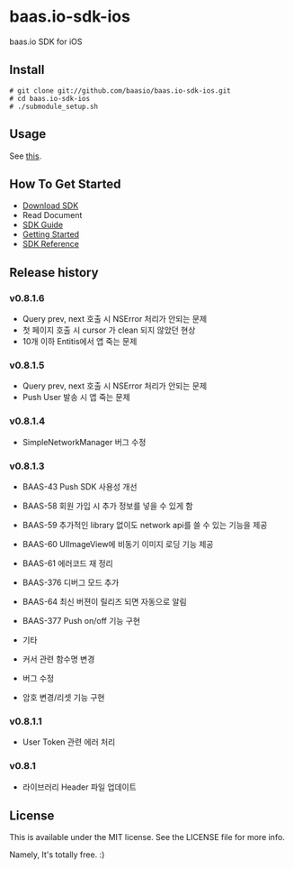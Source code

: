 baas.io-sdk-ios
===============

baas.io SDK for iOS


## Install

```
# git clone git://github.com/baasio/baas.io-sdk-ios.git
# cd baas.io-sdk-ios
# ./submodule_setup.sh
```

## Usage
See [this](https://github.com/baasio/baas.io-sdk-ios/wiki/Getting-Started#Install).

## How To Get Started
* [Download SDK](https://github.com/baasio/baas.io-sdk-ios/archive/master.zip)
* Read Document
 * [SDK Guide](https://github.com/baasio/baas.io-sdk-ios/wiki/SDK-Guide)
 * [Getting Started](https://github.com/baasio/baas.io-sdk-ios/wiki/Getting-Started)
 * [SDK Reference](https://baas.io/docs/ko/ios/reference/)


## Release history

### v0.8.1.6
* Query prev, next 호출 시 NSError 처리가 안되는 문제
* 첫 페이지 호출 시 cursor 가 clean 되지 않았던 현상
* 10개 이하 Entitis에서 앱 죽는 문제

### v0.8.1.5
* Query prev, next 호출 시 NSError 처리가 안되는 문제
* Push User 발송 시 앱 죽는 문제

### v0.8.1.4
* SimpleNetworkManager 버그 수정


### v0.8.1.3
* BAAS-43 Push SDK 사용성 개선
* BAAS-58 회원 가입 시 추가 정보를 넣을 수 있게 함
* BAAS-59 추가적인 library 없이도 network api를 쓸 수 있는 기능을 제공
* BAAS-60 UIImageView에 비동기 이미지 로딩 기능 제공

* BAAS-61 에러코드 재 정리
* BAAS-376 디버그 모드 추가
* BAAS-64 최신 버젼이 릴리즈 되면 자동으로 알림
* BAAS-377 Push on/off 기능 구현

* 기타
 * 커서 관련 함수명 변경
 * 버그 수정
 * 암호 변경/리셋 기능 구현


### v0.8.1.1
* User Token 관련 에러 처리

### v0.8.1
* 라이브러리 Header 파일 업데이트

## License
This is available under the MIT license. See the LICENSE file for more info.

Namely, It's totally free. :)
